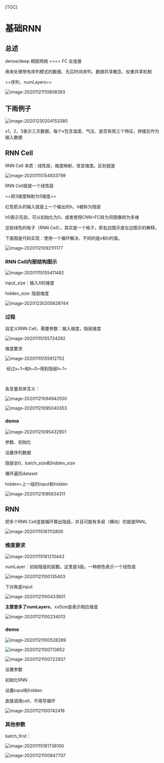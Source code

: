 [TOC]



# 基础RNN

## 总述

dense/deep 	稠密网络  ====  FC  全连接



 用来处理带有序列模式的数据、先后时间序列、数据共享概念、权重共享机制



==序列、numLayers==

![image-20201121110808393](images/image-20201121110808393.png)



## 下雨例子

![image-20201230204153385](images/image-20201230204153385.png)

x1，2，3表示三天数据，每个x包含温度、气压、是否有雨三个特征，拼接后作为输入数据



## RNN Cell

RNN Cell 本质：线性层，维度映射，改变维度。区别就是



![image-20201115154833799](images/image-20201115154833799.png)

RNN Cell就是一个线性层

==把3维度映射为5维度==

红色箭头的输入就是上一个输出的h，h被称为隐层

h0表示先验，可以初始化为0，或者使用CNN+FC转为将图像转为多维

这些绿色的格子（RNN Cell），其实是一个格子。即右边图示是左边图示的解释。

下面图是代码实现：使用一个循环解决，不同的是x和h的值。



![image-20201121092111177](images/image-20201121092111177.png)





### RNN Cell内部结构图示



![image-20201115155411482](images/image-20201115155411482.png)

input_size：输入X的维度

hidden_size: 隐层维度

![image-20201230205628744](images/image-20201230205628744.png)



### 过程

自定义RNN Cell，需要参数：输入维度，隐层维度

![image-20201115155724292](images/image-20201115155724292.png)

维度要求

![image-20201115155912752](images/image-20201115155912752.png)

​			经过x~1~和h~0~得到隐层h~1~

​	

各变量具体含义：	

![image-20201121094942550](images/image-20201121094942550.png)

![image-20201121095040353](images/image-20201121095040353.png)

### demo

![image-20201121095432901](images/image-20201121095432901.png)

参数、初始化

设置序列数据

隐层全0，batch_size和hidden_size

循环遍历dataset

hidden=上一级的input和hidden

![image-20201121095634311](images/image-20201121095634311.png)



## RNN

把多个RNN Cell连接循环算出隐层，并且可能有多层（横向）的就是RNN。

![image-20201115161112800](images/image-20201115161112800.png)

### 维度要求

![image-20201115161210443](images/image-20201115161210443.png)

numLayer：初始隐层的层数。这里是3层。一种颜色表示一个线性层

![image-20201121100135403](images/image-20201121100135403.png)



下对角是input

![image-20201121100433601](images/image-20201121100433601.png)



**主要是多了numLayers**，xxSize是表示相应维度

![image-20201121100234013](images/image-20201121100234013.png)



### demo

![image-20201121100528289](images/image-20201121100528289.png)

![image-20201121100713652](images/image-20201121100713652.png)

![image-20201121100722937](images/image-20201121100722937.png)

设置参数

初始化RNN

设置input和hidden

直接调用cell，不用写循环



![image-20201121100742416](images/image-20201121100742416.png)

### 其他参数

batch_first：

![image-20201115161736100](images/image-20201115161736100.png) 

![image-20201121100847707](images/image-20201121100847707.png)